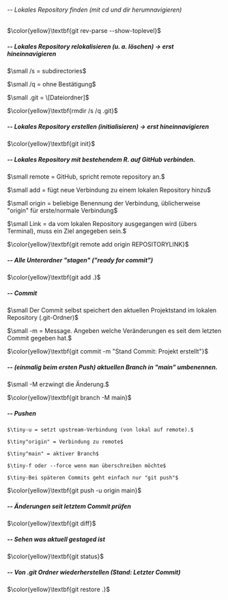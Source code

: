 ###### -- Lokales Repository finden (mit cd und dir herumnavigieren)

$\color{yellow}\textbf{git rev-parse --show-toplevel}$



##### -- Lokales Repository relokalisieren (u. a. löschen) -> erst hineinnavigieren

$\small	/s = subdirectories$

$\small	/q = ohne Bestätigung$

$\small	.git = \[Dateiordner]$

$\color{yellow}\textbf{rmdir /s /q .git}$



##### -- Lokales Repository erstellen (initialisieren) -> erst hineinnavigieren

$\color{yellow}\textbf{git init}$



##### -- Lokales Repository mit bestehendem R. auf GitHub verbinden.

$\small	remote = GitHub, spricht remote repository an.$

$\small	add = fügt neue Verbindung zu einem lokalen Repository hinzu$

$\small	origin = beliebige Benennung der Verbindung, üblicherweise "origin" für erste/normale Verbindung$

$\small	Link = da vom lokalen Repository ausgegangen wird (übers Terminal), muss ein Ziel angegeben sein.$

$\color{yellow}\textbf{git remote add origin REPOSITORYLINK}$



##### -- Alle Unterordner "stagen" ("ready for commit")

$\color{yellow}\textbf{git add .}$



##### -- Commit

$\small	Der Commit selbst speichert den aktuellen Projektstand im lokalen Repository (.git-Ordner)$

$\small	-m = Message. Angeben welche Veränderungen es seit dem letzten Commit gegeben hat.$

$\color{yellow}\textbf{git commit -m "Stand Commit: Projekt erstellt"}$



##### -- (einmalig beim ersten Push) aktuellen Branch in "main" umbenennen.

$\small	-M erzwingt die Änderung.$

$\color{yellow}\textbf{git branch -M main}$



##### -- Pushen

	$\tiny-u = setzt upstream-Verbindung (von lokal auf remote).$

	$\tiny"origin" = Verbindung zu remote$

	$\tiny"main" = aktiver Branch$

	$\tiny-f oder --force wenn man überschreiben möchte$

	$\tiny-Bei späteren Commits geht einfach nur "git push"$

$\color{yellow}\textbf{git push -u origin main}$



##### -- Änderungen seit letztem Commit prüfen

$\color{yellow}\textbf{git diff}$



##### -- Sehen was aktuell gestaged ist

$\color{yellow}\textbf{git status}$



##### -- Von .git Ordner wiederherstellen (Stand: Letzter Commit)

$\color{yellow}\textbf{git restore .}$

